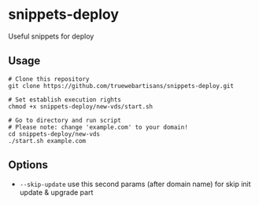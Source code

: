 # snippets-deploy

Useful snippets for deploy

## Usage

```console
# Clone this repository
git clone https://github.com/truewebartisans/snippets-deploy.git

# Set establish execution rights
chmod +x snippets-deploy/new-vds/start.sh

# Go to directory and run script
# Please note: change 'example.com' to your domain!
cd snippets-deploy/new-vds
./start.sh example.com
```

## Options

- `--skip-update` use this second params (after domain name) for skip init update & upgrade part
